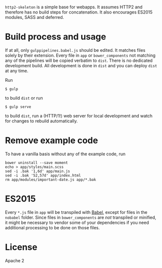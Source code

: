 `http2-skeleton` is a simple base for webapps. It assumes HTTP2 and therefore
has no build steps for concatenation. It also encourages ES2015 modules, SASS
and deferred.

# Build process and usage

If at all, only `gulppipelines.babel.js` should be edited. It matches files
solely by their extension. Every file in `app` or `bower_components` not
matching any of the pipelines will be copied verbatim to `dist`.
There is no dedicated development build. All development is done in `dist` and
you can deploy `dist` at any time.

Run

```
$ gulp
```

to build `dist` or run

```
$ gulp serve
```

to build `dist`, run a (HTTP/1!) web server for local development and
watch for changes to rebuild automatically.

# Remove example code

To have a vanilla basis without any of the example code, run

```
bower uninstall --save moment
echo > app/styles/main.scss
sed -i .bak '1,6d' app/main.js
sed -i .bak '52,57d' app/index.html
rm app/modules/important-date.js app/*.bak
```

# ES2015

Every `*.js` file in `app` will be transpiled with [Babel], except for files
in the `nobabel` folder. Since files in `bower_components` are *not* transpiled
or minified, it might be necessary to vendor some of your dependencies if you
need additional processing to be done on those files.

# License

Apache 2

[Babel]: https://babeljs.io/
